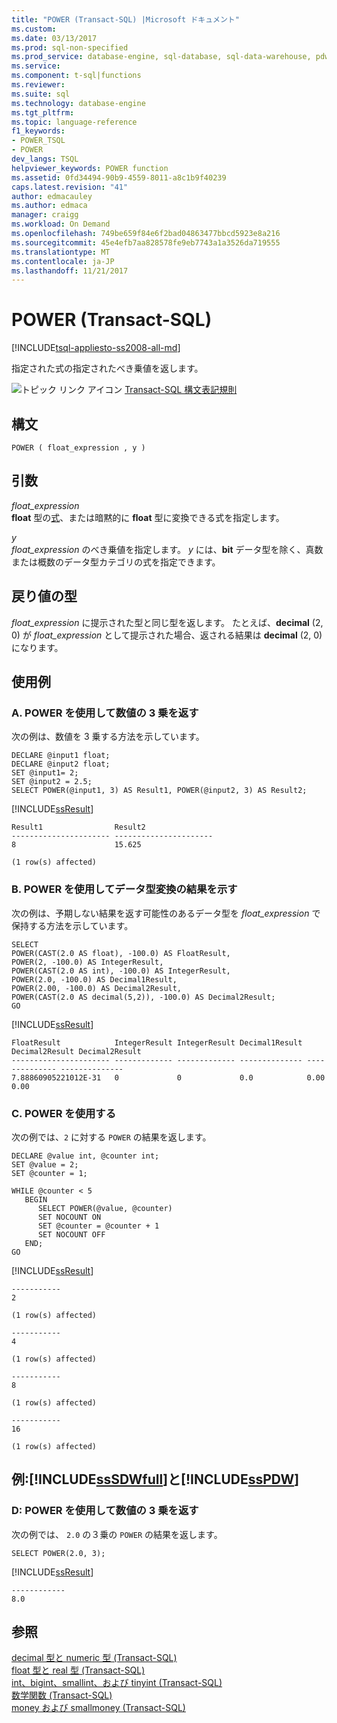 ```yaml
---
title: "POWER (Transact-SQL) |Microsoft ドキュメント"
ms.custom: 
ms.date: 03/13/2017
ms.prod: sql-non-specified
ms.prod_service: database-engine, sql-database, sql-data-warehouse, pdw
ms.service: 
ms.component: t-sql|functions
ms.reviewer: 
ms.suite: sql
ms.technology: database-engine
ms.tgt_pltfrm: 
ms.topic: language-reference
f1_keywords:
- POWER_TSQL
- POWER
dev_langs: TSQL
helpviewer_keywords: POWER function
ms.assetid: 0fd34494-90b9-4559-8011-a8c1b9f40239
caps.latest.revision: "41"
author: edmacauley
ms.author: edmaca
manager: craigg
ms.workload: On Demand
ms.openlocfilehash: 749be659f84e6f2bad04863477bbcd5923e8a216
ms.sourcegitcommit: 45e4efb7aa828578fe9eb7743a1a3526da719555
ms.translationtype: MT
ms.contentlocale: ja-JP
ms.lasthandoff: 11/21/2017
---
```

# <a name="power-transact-sql"></a>POWER (Transact-SQL)
[!INCLUDE[tsql-appliesto-ss2008-all-md](../../includes/tsql-appliesto-ss2008-all-md.md)]

  指定された式の指定されたべき乗値を返します。  
  
 ![トピック リンク アイコン](../../database-engine/configure-windows/media/topic-link.gif "トピック リンク アイコン") [Transact-SQL 構文表記規則](../../t-sql/language-elements/transact-sql-syntax-conventions-transact-sql.md)  
  
## <a name="syntax"></a>構文  
  
```  
POWER ( float_expression , y )  
```  
  
## <a name="arguments"></a>引数  
 *float_expression*  
 **float** 型の[式](../../t-sql/language-elements/expressions-transact-sql.md)、または暗黙的に **float** 型に変換できる式を指定します。  
  
 *y*  
 *float_expression* のべき乗値を指定します。 *y* には、**bit** データ型を除く、真数または概数のデータ型カテゴリの式を指定できます。  
  
## <a name="return-types"></a>戻り値の型  
 *float_expression* に提示された型と同じ型を返します。 たとえば、**decimal** (2, 0) が *float_expression* として提示された場合、返される結果は **decimal** (2, 0) になります。  
  
## <a name="examples"></a>使用例  
  
### <a name="a-using-power-to-return-the-cube-of-a-number"></a>A. POWER を使用して数値の 3 乗を返す  
 次の例は、数値を 3 乗する方法を示しています。  
  
```  
DECLARE @input1 float;  
DECLARE @input2 float;  
SET @input1= 2;  
SET @input2 = 2.5;  
SELECT POWER(@input1, 3) AS Result1, POWER(@input2, 3) AS Result2;  
```  
  
 [!INCLUDE[ssResult](../../includes/ssresult-md.md)]  
  
```  
Result1                Result2  
---------------------- ----------------------  
8                      15.625  
  
(1 row(s) affected)  
```  
  
### <a name="b-using-power-to-show-results-of-data-type-conversion"></a>B. POWER を使用してデータ型変換の結果を示す  
 次の例は、予期しない結果を返す可能性のあるデータ型を *float_expression* で保持する方法を示しています。  
  
```  
SELECT   
POWER(CAST(2.0 AS float), -100.0) AS FloatResult,  
POWER(2, -100.0) AS IntegerResult,  
POWER(CAST(2.0 AS int), -100.0) AS IntegerResult,  
POWER(2.0, -100.0) AS Decimal1Result,  
POWER(2.00, -100.0) AS Decimal2Result,  
POWER(CAST(2.0 AS decimal(5,2)), -100.0) AS Decimal2Result;  
GO  
```  
  
 [!INCLUDE[ssResult](../../includes/ssresult-md.md)]  
  
```  
FloatResult            IntegerResult IntegerResult Decimal1Result Decimal2Result Decimal2Result  
---------------------- ------------- ------------- -------------- -------------- --------------  
7.88860905221012E-31   0             0             0.0            0.00           0.00  
```  
  
### <a name="c-using-power"></a>C. POWER を使用する  
 次の例では、`2` に対する `POWER` の結果を返します。  
  
```  
DECLARE @value int, @counter int;  
SET @value = 2;  
SET @counter = 1;  
  
WHILE @counter < 5  
   BEGIN  
      SELECT POWER(@value, @counter)  
      SET NOCOUNT ON  
      SET @counter = @counter + 1  
      SET NOCOUNT OFF  
   END;  
GO  
```  
  
 [!INCLUDE[ssResult](../../includes/ssresult-md.md)]  
  
```  
-----------   
2             
  
(1 row(s) affected)  
  
-----------   
4             
  
(1 row(s) affected)  
  
-----------   
8             
  
(1 row(s) affected)  
  
-----------   
16            
  
(1 row(s) affected)  
```  
  
## <a name="examples-includesssdwfullincludessssdwfull-mdmd-and-includesspdwincludessspdw-mdmd"></a>例:[!INCLUDE[ssSDWfull](../../includes/sssdwfull-md.md)]と[!INCLUDE[ssPDW](../../includes/sspdw-md.md)]  
  
### <a name="d-using-power-to-return-the-cube-of-a-number"></a>D: POWER を使用して数値の 3 乗を返す  
 次の例では、 `2.0` の３乗の `POWER` の結果を返します。  
  
```  
SELECT POWER(2.0, 3);  
```  
  
 [!INCLUDE[ssResult](../../includes/ssresult-md.md)]  
  
 ```
------------ 
8.0
```  
  
## <a name="see-also"></a>参照  
 [decimal 型と numeric 型 &#40;Transact-SQL&#41;](../../t-sql/data-types/decimal-and-numeric-transact-sql.md)   
 [float 型と real 型 &#40;Transact-SQL&#41;](../../t-sql/data-types/float-and-real-transact-sql.md)   
 [int、bigint、smallint、および tinyint &#40;Transact-SQL&#41;](../../t-sql/data-types/int-bigint-smallint-and-tinyint-transact-sql.md)   
 [数学関数 &#40;Transact-SQL&#41;](../../t-sql/functions/mathematical-functions-transact-sql.md)   
 [money および smallmoney &#40;Transact-SQL&#41;](../../t-sql/data-types/money-and-smallmoney-transact-sql.md)  
  
  

